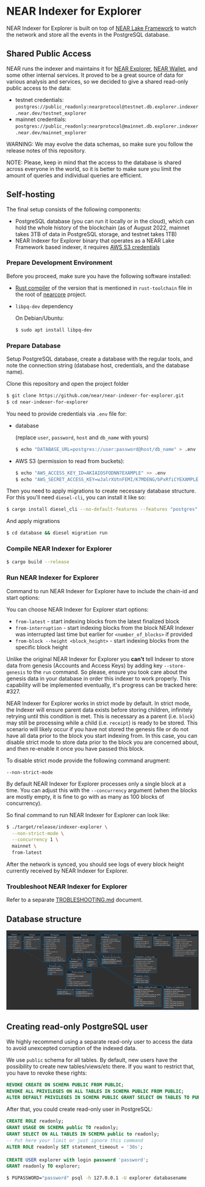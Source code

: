 # NEAR Indexer for Explorer

NEAR Indexer for Explorer is built on top of [NEAR Lake Framework](https://github.com/near/near-lake-framework-rs) to watch the network and store all the events in the PostgreSQL database.

## Shared Public Access

NEAR runs the indexer and maintains it for [NEAR Explorer](https://github.com/near/near-explorer), [NEAR Wallet](https://github.com/near/near-wallet), and some other internal services. It proved to be a great source of data for various analysis and services, so we decided to give a shared read-only public access to the data:

* testnet credentials: `postgres://public_readonly:nearprotocol@testnet.db.explorer.indexer.near.dev/testnet_explorer`
* mainnet credentials: `postgres://public_readonly:nearprotocol@mainnet.db.explorer.indexer.near.dev/mainnet_explorer`

WARNING: We may evolve the data schemas, so make sure you follow the release notes of this repository.

NOTE: Please, keep in mind that the access to the database is shared across everyone in the world, so it is better to make sure you limit the amount of queries and individual queries are efficient.

## Self-hosting

The final setup consists of the following components:
* PostgreSQL database (you can run it locally or in the cloud), which can hold the whole history of the blockchain (as of August 2022, mainnet takes 3TB of data in PostgreSQL storage, and testnet takes 1TB)
* NEAR Indexer for Explorer binary that operates as a NEAR Lake Framework based indexer, it requires [AWS S3 credentials](https://docs.near.org/tutorials/indexer/credentials)

### Prepare Development Environment

Before you proceed, make sure you have the following software installed:
* [Rust compiler](https://rustup.rs/) of the version that is mentioned in `rust-toolchain` file in the root of [nearcore](https://github.com/nearprotocol/nearcore) project.
* `libpq-dev` dependency

    On Debian/Ubuntu:
    
    ```bash
    $ sudo apt install libpq-dev
    ```


### Prepare Database

Setup PostgreSQL database, create a database with the regular tools, and note the connection string (database host, credentials, and the database name).

Clone this repository and open the project folder

```bash
$ git clone https://github.com/near/near-indexer-for-explorer.git
$ cd near-indexer-for-explorer
```

You need to provide credentials via `.env` file for:
- database

  (replace `user`, `password`, `host` and `db_name` with yours)
  ```bash
  $ echo "DATABASE_URL=postgres://user:password@host/db_name" > .env
  ```
- AWS S3 (permission to read from buckets):
  ```bash
  $ echo "AWS_ACCESS_KEY_ID=AKIAIOSFODNN7EXAMPLE" >> .env
  $ echo "AWS_SECRET_ACCESS_KEY=wJalrXUtnFEMI/K7MDENG/bPxRfiCYEXAMPLEKEY" >> .env
  ```

Then you need to apply migrations to create necessary database structure. For this you'll need `diesel-cli`, you can install it like so:


```bash
$ cargo install diesel_cli --no-default-features --features "postgres"
```

And apply migrations

```bash
$ cd database && diesel migration run
```

### Compile NEAR Indexer for Explorer

```bash
$ cargo build --release
```

### Run NEAR Indexer for Explorer

Command to run NEAR Indexer for Explorer have to include the chain-id and start options:

You can choose NEAR Indexer for Explorer start options:
 - `from-latest` - start indexing blocks from the latest finalized block
 - `from-interruption` - start indexing blocks from the block NEAR Indexer was interrupted last time but earlier for `<number_of_blocks>` if provided
 - `from-block --height <block_height>` - start indexing blocks from the specific block height

Unlike the original NEAR Indexer for Explorer you **can't** tell Indexer to store data from genesis (Accounts and Access Keys) by adding key `--store-genesis` to the `run` command. So please, ensure you took care about the genesis data in your database in order this indexer to work properly. This capability will be implemented eventually, it's progress can be tracked here: #327.

NEAR Indexer for Explorer works in strict mode by default. In strict mode, the Indexer will ensure parent data exists before storing children, infinitely retrying until this condition is met. This is necessary as a parent (i.e. `block`) may still be processing while a child (i.e. `receipt`) is ready to be stored. This scenario will likely occur if you have not stored the genesis file or do not have all data prior to the block you start indexing from. In this case, you can disable strict mode to store data prior to the block you are concerned about, and then re-enable it once you have passed this block.

To disable strict mode provide the following command arugment:

```
--non-strict-mode
```

By default NEAR Indexer for Explorer processes only a single block at a time. You can adjust this with the `--concurrency` argument (when the blocks are mostly empty, it is fine to go with as many as 100 blocks of concurrency).

So final command to run NEAR Indexer for Explorer can look like:

```bash
$ ./target/release/indexer-explorer \
  --non-strict-mode \
  --concurrency 1 \
  mainnet \
  from-latest
```

After the network is synced, you should see logs of every block height currently received by NEAR Indexer for Explorer.

### Troubleshoot NEAR Indexer for Explorer

Refer to a separate [TROBLESHOOTING.md](./TROBLESHOOTING.md) document.

## Database structure

![database structure](docs/near-indexer-for-explorer-db.png)


## Creating read-only PostgreSQL user

We highly recommend using a separate read-only user to access the data to avoid unexcepted corruption of the indexed data.

We use `public` schema for all tables. By default, new users have the possibility to create new tables/views/etc there. If you want to restrict that, you have to revoke these rights:

```sql
REVOKE CREATE ON SCHEMA PUBLIC FROM PUBLIC;
REVOKE ALL PRIVILEGES ON ALL TABLES IN SCHEMA PUBLIC FROM PUBLIC;
ALTER DEFAULT PRIVILEGES IN SCHEMA PUBLIC GRANT SELECT ON TABLES TO PUBLIC;
```

After that, you could create read-only user in PostgreSQL:

```sql
CREATE ROLE readonly;
GRANT USAGE ON SCHEMA public TO readonly;
GRANT SELECT ON ALL TABLES IN SCHEMA public to readonly;
-- Put here your limit or just ignore this command
ALTER ROLE readonly SET statement_timeout = '30s';

CREATE USER explorer with login password 'password';
GRANT readonly TO explorer;
```

```bash
$ PGPASSWORD="password" psql -h 127.0.0.1 -U explorer databasename
```
